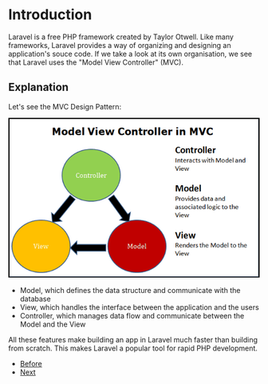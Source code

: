 # Introduction

Laravel is a free PHP framework created by Taylor Otwell. Like many frameworks, Laravel provides a way of organizing and designing an application's souce code. If we take a look at its own organisation, we see that Laravel uses the "Model View Controller" (MVC). 

## Explanation

Let's see the MVC Design Pattern:

![MCV](../assets/mvc.png)

- Model, which defines the data structure and communicate with the database
- View, which handles the interface between the application and the users
- Controller, which manages data flow and communicate between the Model and the View

All these features make building an app in Laravel much faster than building from scratch. This makes Laravel a popular tool for rapid PHP development.

- [Before](../../Laravel/README.md)
- [Next](../01.Introduction/b.composer.md)